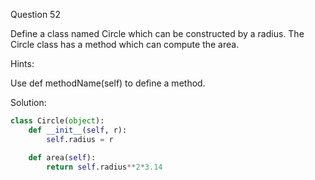 Question 52

Define a class named Circle which can be constructed by a radius. 
The Circle class has a method which can compute the area.

Hints:

Use def methodName(self) to define a method.

Solution:

```python
class Circle(object):
    def __init__(self, r):
        self.radius = r

    def area(self):
        return self.radius**2*3.14
```

